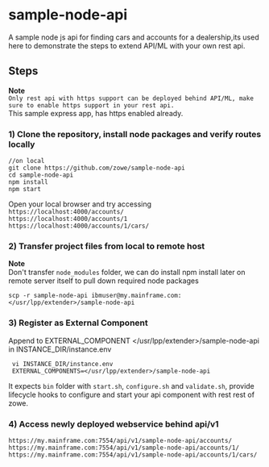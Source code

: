 # sample-node-api  
A sample node js api for finding cars and accounts for a dealership,its used here to demonstrate the steps to extend API/ML with your own rest api.     

## Steps

**Note**  
`Only rest api with https support can be deployed behind API/ML, make sure to enable https support in your rest api.
`   
This sample express app, has https enabled already.    

### 1) Clone the repository, install node packages  and verify routes locally

``` 
//on local
git clone https://github.com/zowe/sample-node-api
cd sample-node-api
npm install
npm start
```

Open your local browser and try accessing     
`https://localhost:4000/accounts/`   
`https://localhost:4000/accounts/1`   
`https://localhost:4000/accounts/1/cars/`   


### 2) Transfer project files from local to remote host

**Note**  
Don't transfer `node_modules` folder, we can do install npm install later on remote server itself to pull down required node packages

```
scp -r sample-node-api ibmuser@my.mainframe.com:</usr/lpp/extender>/sample-node-api
```

### 3) Register as External Component  
Append to EXTERNAL_COMPONENT </usr/lpp/extender>/sample-node-api in INSTANCE_DIR/instance.env

```
 vi INSTANCE_DIR/instance.env
 EXTERNAL_COMPONENTS=</usr/lpp/extender>/sample-node-api
```
It expects `bin` folder with `start.sh`, `configure.sh` and `validate.sh`, provide lifecycle hooks to configure and start your api component with rest rest of zowe.

### 4) Access newly deployed webservice behind api/v1         
`https://my.mainframe.com:7554/api/v1/sample-node-api/accounts/`           
`https://my.mainframe.com:7554/api/v1/sample-node-api/accounts/1/`           
`https://my.mainframe.com:7554/api/v1/sample-node-api/accounts/1/cars/`           

